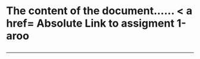 
<!DOCTYPE html>
<html>
<head>
<title></title>
</head>
  <h1><strong Seattle 206 </h1></strong<


<body>
The content of the document......
</body>
< a href= 
Absolute Link to assigment 1-aroo
</a>

<hr />
<a href="



</html>


